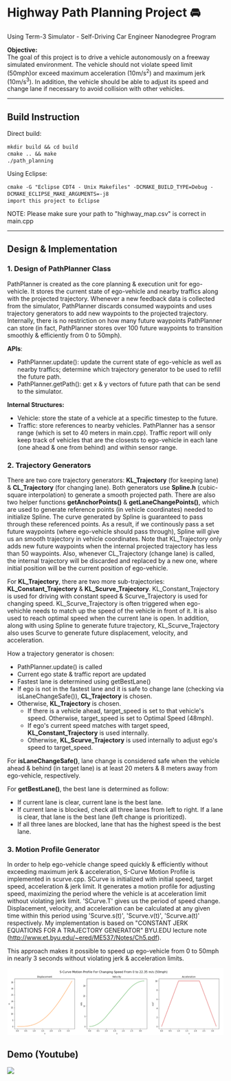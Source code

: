 [//]: # (Image References)
[image_0]: ./motion_profile.png "S-Curve Motion Profile"

# Highway Path Planning Project :oncoming_automobile:
Using Term-3 Simulator - Self-Driving Car Engineer Nanodegree Program 

**Objective:** <br>
The goal of this project is to drive a vehicle autonomously on a freeway simulated environment. The vehicle should not violate speed limit (50mph)or exceed maximum acceleration (10m/s<sup>2</sup>) and maximum jerk (10m/s<sup>3</sup>). In addition, the vehicle should be able to adjust its speed and change lane if necessary to avoid collision with other vehicles.  

---

## Build Instruction
Direct build:

    mkdir build && cd build
    cmake .. && make
    ./path_planning

Using Eclipse:

    cmake -G "Eclipse CDT4 - Unix Makefiles" -DCMAKE_BUILD_TYPE=Debug -DCMAKE_ECLIPSE_MAKE_ARGUMENTS=-j8
    import this project to Eclipse

NOTE: Please make sure your path to "highway_map.csv" is correct in main.cpp

---

## Design & Implementation

### 1. Design of PathPlanner Class

PathPlanner is created as the core planning & execution unit for ego-vehicle. It stores the current state of ego-vehicle and nearby traffics along with the projected trajectory. Whenever a new feedback data is collected from the simulator, PathPlanner discards consumed waypoints and uses trajectory generators to add new waypoints to the projected trajectory. Internally, there is no restriction on how many future waypoints PathPlanner can store (in fact, PathPlanner stores over 100 future waypoints to transition smoothly & efficiently from 0 to 50mph).

**APIs**:<br>
- PathPlanner.update(): update the current state of ego-vehicle as well as nearby traffics; determine which trajectory generator to be used to refill the future path.<br>
- PathPlanner.getPath(): get x & y vectors of future path that can be send to the simulator.

**Internal Structures:**<br>
- Vehicle: store the state of a vehicle at a specific timestep to the future. <br>
- Traffic: store references to nearby vehicles. PathPlanner has a sensor range (which is set to 40 meters in main.cpp). Traffic report will only keep track of vehicles that are the closests to ego-vehicle in each lane (one ahead & one from behind) and within sensor range. 

### 2. Trajectory Generators

There are two core trajectory generators: **KL_Trajectory** (for keeping lane) & **CL_Trajectory** (for changing lane). Both generators use **Spline.h** (cubic-square interpolation) to generate a smooth projected path. There are also two helper functions **getAnchorPoints()** & **getLaneChangePoints()**, which are used to generate reference points (in vehicle coordinates) needed to initialize Spline. The curve generated by Spline is guaranteed to pass through these referenced points. As a result, if we continously pass a set future waypoints (where ego-vehicle should pass through), Spline will give us an smooth trajectory in vehicle coordinates. Note that KL_Trajectory only adds new future waypoints when the internal projected trajectory has less than 50 waypoints. Also, whenever CL_Trajectory (change lane) is called, the internal trajectory will be discarded and replaced by a new one, where initial position will be the current position of ego-vehicle.

For **KL_Trajectory**, there are two more sub-trajectories: **KL_Constant_Trajectory** & **KL_Scurve_Trajectory**. KL_Constant_Trajectory is used for driving with constant speed & Scurve_Trajectory is used for changing speed. KL_Scurve_Trajectory is often triggered when ego-vehichle needs to match up the speed of the vehicle in front of it. It is also used to reach optimal speed when the current lane is open. In addition, along with using Spline to generate future trajectory, KL_Scurve_Trajectory also uses Scurve to generate future displacement, velocity, and acceleration.

How a trajectory generator is chosen:

- PathPlanner.update() is called
- Current ego state & traffic report are updated 
- Fastest lane is determined using getBestLane()
- If ego is not in the fastest lane and it is safe to change lane (checking via isLaneChangeSafe()), **CL_Trajectory** is chosen.
- Otherwise, **KL_Trajectory** is chosen.
    + If there is a vehicle ahead, target_speed is set to that vehicle's speed. Otherwise, target_speed is set to Optimal Speed (48mph).
    + If ego's current speed matches with target speed, **KL_Constant_Trajectory** is used internally.
    + Otherwise, **KL_Scurve_Trajectory** is used internally to adjust ego's speed to target_speed.

For **isLaneChangeSafe()**, lane change is considered safe when the vehicle ahead & behind (in target lane) is at least 20 meters & 8 meters away from ego-vehicle, respectively.

For **getBestLane()**, the best lane is determined as follow:

- If current lane is clear, current lane is the best lane.
- If current lane is blocked, check all three lanes from left to right. If a lane is clear, that lane is the best lane (left change is prioritized).
- If all three lanes are blocked, lane that has the highest speed is the best lane.


### 3. Motion Profile Generator

In order to help ego-vehicle change speed quickly & efficiently without exceeding maximum jerk & acceleration, S-Curve Motion Profile is implemented in scurve.cpp. SCurve is initialized with initial speed, target speed, acceleration & jerk limit. It generates a motion profile for adjusting speed, maximizing the period where the vehicle is at acceleration limit without violating jerk limit. 'SCurve.T' gives us the period of speed change. Displacement, velocity, and acceleration can be calculated at any given time within this period using 'Scurve.s(t)', 'Scurve.v(t)', 'Scurve.a(t)' respectively. My implementation is based on "CONSTANT JERK EQUATIONS FOR A TRAJECTORY GENERATOR" BYU.EDU lecture note (http://www.et.byu.edu/~ered/ME537/Notes/Ch5.pdf).

This approach makes it possible to speed up ego-vehicle from 0 to 50mph in nearly 3 seconds without violating jerk & acceleration limits. 

![alt text][image_0]

## Demo (Youtube)

[![](http://img.youtube.com/vi/I3dN14Lfd8o/0.jpg)](http://www.youtube.com/watch?v=I3dN14Lfd8o "")







